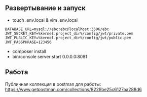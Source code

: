 ## Развертывание и запуск

- touch .env.local & vim .env.local
```
DATABASE_URL=mysql://ebc:ebc@localhost:3306/ebc
JWT_SECRET_KEY=%kernel.project_dir%/config/jwt/private.pem
JWT_PUBLIC_KEY=%kernel.project_dir%/config/jwt/public.pem
JWT_PASSPHRASE=123456
```

- composer install
- bin/console server:start 0.0.0.0:8081

## Работа

Публичная коллекция в postman для работы: https://www.getpostman.com/collections/8229be25c6127aa288d6
